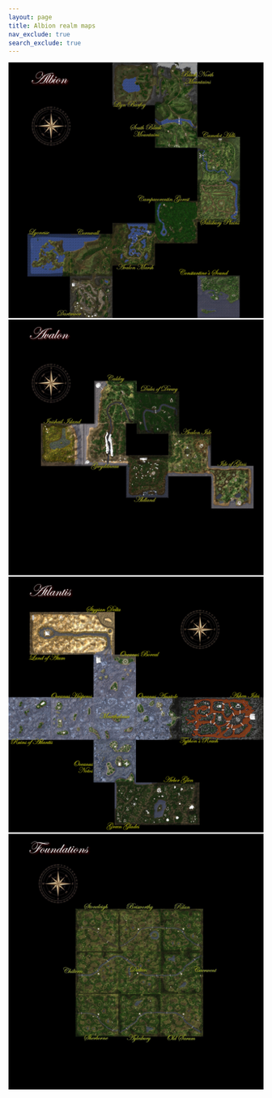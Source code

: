 ```yaml
---
layout: page
title: Albion realm maps
nav_exclude: true
search_exclude: true
---
```


<div class="imgbox">
<img class="center-fit" src="assets/zones/overview/Albion_overview_legends.jpg" usemap="#albion_overview_map">
<img class="center-fit" src="assets/zones/overview/AlbionSI_overview_legends.jpg" usemap="#albionsi_overview_map">
<img class="center-fit" src="assets/zones/overview/Albion_toa_overview_legends.jpg" usemap="#albiontoa_overview_map">
<img class="center-fit" src="assets/zones/overview/Albion_foundations_overview_legends.jpg" usemap="#albionfnd_overview_map">
</div>
<map name="albion_overview_map">
  <area shape="rect" coords="1138,448,1394,704" alt="Camelot Hills" href="map.html?zone=zone000&title=Camelot%20Hills">
  <area shape="rect" coords="1138,705,1394,961" alt="Salisbury Plains" href="map.html?zone=zone001&title=Salisbury%20Plains">
  <area shape="rect" coords="882,257,1138,513" alt="Black Mnts. South" href="map.html?zone=zone002&title=Black%20Mtns.%20South">
  <area shape="rect" coords="882,1,1138,256" alt="Black Mnts. North" href="map.html?zone=zone003&title=Black%20Mtns.%20North">
  <area shape="rect" coords="626,1,882,256" alt="Llyn Barfog" href="map.html?zone=zone007&title=Llyn%20Barfog">
  <area shape="rect" coords="882,832,1138,1088" alt="Campacorentin Forest" href="map.html?zone=zone008&title=Campacorentin%20Forest">
  <area shape="rect" coords="626,965,881,1221" alt="Avalon Marsh" href="map.html?zone=zone009&title=Avalon%20Marsh">
  <area shape="rect" coords="370,1030,625,1285" alt="Cornwall" href="map.html?zone=zone006&title=Cornwall">
  <area shape="rect" coords="114,1030,369,1285" alt="Lyonesse" href="map.html?zone=zone010&title=Lyonesse">
  <area shape="rect" coords="370,1286,625,1531" alt="Dartmoor" href="map.html?zone=zone004&title=Dartmoor">
  <area shape="rect" coords="1137,1280,1392,1535" alt="Constantines Sound" href="map.html?zone=zone027&title=Constantine%27s%20Sound">
</map>
<map name="albionsi_overview_map">
  <area shape="rect" coords="1220,879,1475,1134" alt="Isle of Glass" href="map.html?zone=zone051&title=Isle%20of%20Glass">
  <area shape="rect" coords="964,687,1219,942" alt="Avalon Isle" href="map.html?zone=zone052&title=Avalon%20Isle">
  <area shape="rect" coords="708,815,963,1070" alt="Aldland" href="map.html?zone=zone056&title=Aldland">
  <area shape="rect" coords="772,431,1027,686" alt="Dales of Devwy" href="map.html?zone=zone053&title=Dales%20of%20Devwy">
  <area shape="rect" coords="516,368,771,623" alt="Caldey" href="map.html?zone=zone054&title=Caldey">
  <area shape="rect" coords="452,624,707,879" alt="Gwyddneau" href="map.html?zone=zone055&title=Gwyddneau">
  <area shape="rect" coords="196,624,451,879" alt="Inishail Island" href="map.html?zone=zone057&title=Inishail%20Island">
</map>
<map name="albiontoa_overview_map">
  <area shape="rect" coords="1,724,256,979" alt="Ruins of Atlantis" href="map.html?zone=zone070&title=Ruins%20of%20Atlantis">
  <area shape="rect" coords="257,724,512,979" alt="Oceanus Hesperos" href="map.html?zone=zone073&title=Oceanus%20Hesperos">
  <area shape="rect" coords="513,724,768,979" alt="Mesothalassa" href="map.html?zone=zone074&title=Mesothalassa">
  <area shape="rect" coords="769,724,1024,979" alt="Oceanus Anatole" href="map.html?zone=zone077&title=Oceanus%20Anatole">
  <area shape="rect" coords="1025,724,1280,979" alt="Typhons Reach" href="map.html?zone=zone084&title=Typhon%27s%20Reach">
  <area shape="rect" coords="1281,724,1536,979" alt="Ashen Isles" href="map.html?zone=zone085&title=Ashen%20Isles">
  <area shape="rect" coords="513,468,768,723" alt="Oceanus Boreal" href="map.html?zone=zone075&title=Oceanus%20Boreal">
  <area shape="rect" coords="513,980,768,1235" alt="Oceanus Notos" href="map.html?zone=zone076&title=Oceanus%20Notos">
  <area shape="rect" coords="639,1236,894,1491" alt="Green Glades" href="map.html?zone=zone086&title=Green%20Glades">
  <area shape="rect" coords="895,1236,1150,1491" alt="Arbor Glen" href="map.html?zone=zone087&title=Arbor%20Glen">
  <area shape="rect" coords="384,212,639,467" alt="Stygian Delta" href="map.html?zone=zone081&title=Stygian%20Delta">
  <area shape="rect" coords="128,212,383,467" alt="Land of Atum" href="map.html?zone=zone082&title=Land%20of%20Atum">
</map>
<map name="albionfnd_overview_map">
  <area shape="rect" coords="404,450,659,705" alt="Stoneleigh" href="map.html?zone=zone262&title=Stoneleigh">
  <area shape="rect" coords="660,450,915,705" alt="Brisworthy" href="map.html?zone=zone020&title=Brisworthy">
  <area shape="rect" coords="916,450,1171,705" alt="Rilan" href="map.html?zone=zone017&title=Rilan">
  <area shape="rect" coords="404,706,659,961" alt="Chiltern" href="map.html?zone=zone260&title=Chiltern">
  <area shape="rect" coords="660,706,915,961" alt="Dalton" href="map.html?zone=zone018&title=Dalton">
  <area shape="rect" coords="916,706,1171,961" alt="Caerwent" href="map.html?zone=zone013&title=Caerwent">
  <area shape="rect" coords="404,962,659,1217" alt="Sherborne" href="map.html?zone=zone261&title=Sherborne">
  <area shape="rect" coords="660,962,915,1217" alt="Aylesbury" href="map.html?zone=zone064&title=Aylesbury">
  <area shape="rect" coords="916,962,1171,1217" alt="Old Sarum" href="map.html?zone=zone016&title=Old%20Sarum">
</map>




